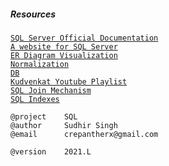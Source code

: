 ##### Resources <br />
[```SQL Server Official Documentation```](https://docs.microsoft.com/en-us/sql/t-sql/language-reference?view=sql-server-ver15) <br />
[```A website for SQL Server```](https://www.sqlservertutorial.net/)  <br />
[```ER Diagram Visualization```](https://sqldbm.com/Home/) <br />
[```Normalization```](https://www.essentialsql.com/database-normalization/) <br />
[```DB```](https://github.com/crepantherx/db)  <br />
[```Kudvenkat Youtube Playlist```](https://www.youtube.com/watch?v=ZNObiptSMSI&list=PL_nMO-wncU0nYz_BFwHJENd2YWoobA9Ly&ab_channel=kudvenkat) <br />
[```SQL Join Mechanism```](https://www.youtube.com/watch?v=pJWCwfv983Q&ab_channel=TheMagicofSQL) <br />
[```SQL Indexes```](https://www.youtube.com/watch?v=7wLFr7ZnKPU&ab_channel=TheMagicofSQL) <br />


```
@project    SQL
@author     Sudhir Singh 
@email      crepantherx@gmail.com
```

```
@version    2021.L
```

